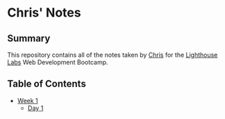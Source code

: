 # Chris' Notes

## Summary

This repository contains all of the notes taken by [Chris](https://github.com/chrislopesdev) for the [Lighthouse Labs](https://www.lighthouselabs.ca/) Web Development Bootcamp.

## Table of Contents

* [Week 1](/Week_1)
  * [Day 1](/Week_1/Day_1)